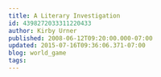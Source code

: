 ```yaml
---
title: A Literary Investigation
id: 4398272033311220433
author: Kirby Urner
published: 2008-06-12T09:20:00.000-07:00
updated: 2015-07-16T09:36:06.371-07:00
blog: world_game
tags: 
---
```



